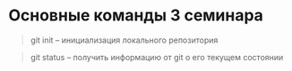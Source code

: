 # Основные команды 3 семинара

> git init – инициализация локального репозитория

> git status – получить информацию от git о его текущем состоянии
